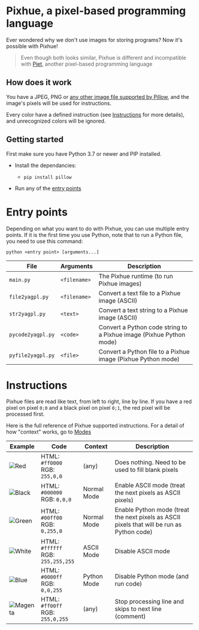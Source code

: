 # Pixhue, a pixel-based programming language

Ever wondered why we don't use images for storing programs? Now it's possible with Pixhue!

> Even though both looks similar, Pixhue is different and incompatible with [Piet](https://www.dangermouse.net/esoteric/piet.html), another pixel-based programming language

## How does it work
You have a JPEG, PNG or [any other image file supported by Pillow](https://pillow.readthedocs.io/en/stable/handbook/image-file-formats.html), and the image's pixels will be used for instructions.

Every color have a defined instruction (see [Instructions](#Instructions) for more details), and unrecognized colors will be ignored.

## Getting started
First make sure you have Python 3.7 or newer and PIP installed.

* Install the dependancies:
  * ```
    pip install pillow
    ```
* Run any of the [entry points](#Entry-points)

# Entry points
Depending on what you want to do with Pixhue, you can use multiple entry points. If it is the first time you use Python, note that to run a Python file, you need to use this command:
```
python <entry point> [arguments...]
```

| File | Arguments | Description |
--- | --- | ---
|`main.py`|`<filename>`|The Pixhue runtime (to run Pixhue images)|
|`file2yagpl.py`|`<filename>`|Convert a text file to a Pixhue image (ASCII)|
|`str2yagpl.py`|`<text>`|Convert a text string to a Pixhue image (ASCII)|
|`pycode2yagpl.py`|`<code>`|Convert a Python code string to a Pixhue image (Pixhue Python mode)|
|`pyfile2yagpl.py`|`<file>`|Convert a Python file to a Pixhue image (Pixhue Python mode)|

# Instructions
Pixhue files are read like text, from left to right, line by line. If you have a red pixel on pixel `0;0` and a black pixel on pixel `0;1`, the red pixel will be processed first.

Here is the full reference of Pixhue supported instructions. For a detail of how "context" works, go to [Modes](#Modes)

| Example | Code | Context | Description |
--- | --- | --- | ---
|![Red](https://user-images.githubusercontent.com/46352972/118692048-f6d06100-b809-11eb-9bb7-6aacafeba277.png)|HTML: `#ff0000`<br>RGB: `255,0,0`|(any)|Does nothing. Need to be used to fill blank pixels|
|![Black](https://user-images.githubusercontent.com/46352972/118692081-fe900580-b809-11eb-86b1-ba3778937e7e.png)|HTML: `#000000`<br>RGB: `0,0,0`|Normal Mode|Enable ASCII mode (treat the next pixels as ASCII pixels)|
|![Green](https://user-images.githubusercontent.com/46352972/118692099-03ed5000-b80a-11eb-852d-6f09de90dc2d.png)|HTML: `#00ff00`<br>RGB: `0,255,0`|Normal Mode|Enable Python mode (treat the next pixels as ASCII pixels that will be run as Python code)|
|![White](https://user-images.githubusercontent.com/46352972/118692121-08196d80-b80a-11eb-8488-badd2b38689e.png)|HTML: `#ffffff`<br>RGB: `255,255,255`|ASCII Mode|Disable ASCII mode|
|![Blue](https://user-images.githubusercontent.com/46352972/118692143-0cde2180-b80a-11eb-91e5-f69ee0c525d8.png)|HTML: `#0000ff`<br>RGB: `0,0,255`|Python Mode|Disable Python mode (and run code)|
|![Magenta](https://user-images.githubusercontent.com/46352972/118710773-08703380-b81f-11eb-849d-45493bf24111.png)|HTML: `#ff00ff`<br>RGB: `255,0,255`|(any)|Stop processing line and skips to next line (comment)|
